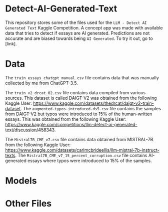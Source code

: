 # Detect-AI-Generated-Text
This repository stores some of the files used for the `LLM - Detect AI Generated Text` Kaggle Competition.
A concept app was made with available data that tries to detect if essays are AI generated. Predictions are not accurate and are biased towards being `AI Generated`. To try it out, go to [link].

# Data
The `train_essays_chatgpt_manual.csv` file contains data that was manually collected by me from ChatGPT-3.5.

The `train_v2_drcat_02.csv` file contains data compiled from various sources. This dataset is called DAIGT-V2 was obtained from the following Kaggle User: https://www.kaggle.com/datasets/thedrcat/daigt-v2-train-dataset. The `augmented-typos-introduced-ds5.csv` file contains the samples from DAIGT-V2 but typos were introduced to 15% of the human-written essays. This was obtained from the following Kaggle User: https://www.kaggle.com/competitions/llm-detect-ai-generated-text/discussion/458343.

The `Mistral7B_CME_v7.csv` file contains data obtained from MISTRAL-7B from the following Kaggle User: https://www.kaggle.com/datasets/carlmcbrideellis/llm-mistral-7b-instruct-texts. The `Mistral7B_CME_v7_15_percent_corruption.csv` file contains AI-generated essays where typos were introduced to 15% of the samples.

# Models


# Other Files
